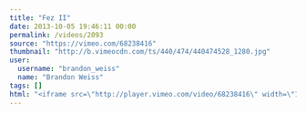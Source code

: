 ```yaml
---
title: "Fez II"
date: 2013-10-05 19:46:11 00:00
permalink: /videos/2093
source: "https://vimeo.com/68238416"
thumbnail: "http://b.vimeocdn.com/ts/440/474/440474528_1280.jpg"
user:
  username: "brandon_weiss"
  name: "Brandon Weiss"
tags: []
html: "<iframe src=\"http://player.vimeo.com/video/68238416\" width=\"1280\" height=\"720\" frameborder=\"0\" webkitallowfullscreen mozallowfullscreen allowfullscreen></iframe>"
---
```



